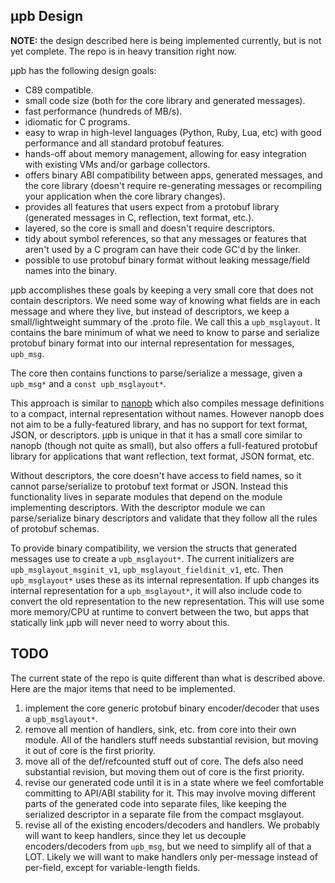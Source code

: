
μpb Design
----------

**NOTE:** the design described here is being implemented currently, but is not
yet complete.  The repo is in heavy transition right now.

μpb has the following design goals:

- C89 compatible.
- small code size (both for the core library and generated messages).
- fast performance (hundreds of MB/s).
- idiomatic for C programs.
- easy to wrap in high-level languages (Python, Ruby, Lua, etc) with
  good performance and all standard protobuf features.
- hands-off about memory management, allowing for easy integration
  with existing VMs and/or garbage collectors.
- offers binary ABI compatibility between apps, generated messages, and
  the core library (doesn't require re-generating messages or recompiling
  your application when the core library changes).
- provides all features that users expect from a protobuf library
  (generated messages in C, reflection, text format, etc.).
- layered, so the core is small and doesn't require descriptors.
- tidy about symbol references, so that any messages or features that
  aren't used by a C program can have their code GC'd by the linker.
- possible to use protobuf binary format without leaking message/field
  names into the binary.

μpb accomplishes these goals by keeping a very small core that does not contain
descriptors.  We need some way of knowing what fields are in each message and
where they live, but instead of descriptors, we keep a small/lightweight summary
of the .proto file.  We call this a `upb_msglayout`.  It contains the bare
minimum of what we need to know to parse and serialize protobuf binary format
into our internal representation for messages, `upb_msg`.

The core then contains functions to parse/serialize a message, given a `upb_msg*`
and a `const upb_msglayout*`.

This approach is similar to [nanopb](https://github.com/nanopb/nanopb) which
also compiles message definitions to a compact, internal representation without
names.  However nanopb does not aim to be a fully-featured library, and has no
support for text format, JSON, or descriptors.  μpb is unique in that it has a
small core similar to nanopb (though not quite as small), but also offers a
full-featured protobuf library for applications that want reflection, text
format, JSON format, etc.

Without descriptors, the core doesn't have access to field names, so it cannot
parse/serialize to protobuf text format or JSON.  Instead this functionality
lives in separate modules that depend on the module implementing descriptors.
With the descriptor module we can parse/serialize binary descriptors and
validate that they follow all the rules of protobuf schemas.

To provide binary compatibility, we version the structs that generated messages
use to create a `upb_msglayout*`.  The current initializers are
`upb_msglayout_msginit_v1`, `upb_msglayout_fieldinit_v1`, etc.  Then
`upb_msglayout*` uses these as its internal representation.  If upb changes its
internal representation for a `upb_msglayout*`, it will also include code to
convert the old representation to the new representation.  This will use some
more memory/CPU at runtime to convert between the two, but apps that statically
link μpb will never need to worry about this.

TODO
----

The current state of the repo is quite different than what is described above.
Here are the major items that need to be implemented.

1. implement the core generic protobuf binary encoder/decoder that uses a
   `upb_msglayout*`.
2. remove all mention of handlers, sink, etc. from core into their own module.
   All of the handlers stuff needs substantial revision, but moving it out of
   core is the first priority.
3. move all of the def/refcounted stuff out of core.  The defs also need
   substantial revision, but moving them out of core is the first priority.
4. revise our generated code until it is in a state where we feel comfortable
   committing to API/ABI stability for it.  This may involve moving different
   parts of the generated code into separate files, like keeping the serialized
   descriptor in a separate file from the compact msglayout.
5. revise all of the existing encoders/decoders and handlers.  We probably
   will want to keep handlers, since they let us decouple encoders/decoders
   from `upb_msg`, but we need to simplify all of that a LOT.  Likely we will
   want to make handlers only per-message instead of per-field, except for
   variable-length fields.

